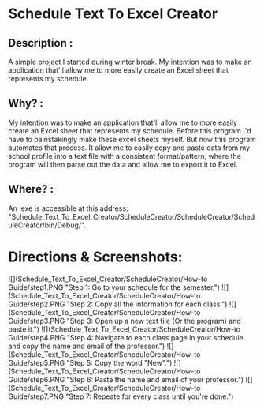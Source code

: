 # Schedule Text To Excel Creator

## Description :
  A simple project I started during winter break. My intention was to make an application that'll allow me to more easily create an Excel sheet that represents my schedule. 

## Why? :
  My intention was to make an application that'll allow me to more easily create an Excel sheet that represents my schedule. Before this program I'd have to painstakingly make these excel sheets myself. But now this program automates that process. It allow me to easily copy and paste data from my school profile into a text file with a consistent format/pattern, where the program will then parse out the data and allow me to export it to Excel.

## Where? :
  An .exe is accessible at this address: "Schedule_Text_To_Excel_Creator/ScheduleCreator/ScheduleCreator/ScheduleCreator/bin/Debug/".

# Directions & Screenshots:
![](Schedule_Text_To_Excel_Creator/ScheduleCreator/How-to Guide/step1.PNG "Step 1: Go to your schedule for the semester.")
![](Schedule_Text_To_Excel_Creator/ScheduleCreator/How-to Guide/step2.PNG "Step 2: Copy all the information for each class.")
![](Schedule_Text_To_Excel_Creator/ScheduleCreator/How-to Guide/step3.PNG "Step 3: Open up a new text file (Or the program) and paste it.")
![](Schedule_Text_To_Excel_Creator/ScheduleCreator/How-to Guide/step4.PNG "Step 4: Navigate to each class page in your schedule and copy the name and email of the professor.")
![](Schedule_Text_To_Excel_Creator/ScheduleCreator/How-to Guide/step5.PNG "Step 5: Copy the word "New".")
![](Schedule_Text_To_Excel_Creator/ScheduleCreator/How-to Guide/step6.PNG "Step 6: Paste the name and email of your professor.")
![](Schedule_Text_To_Excel_Creator/ScheduleCreator/How-to Guide/step7.PNG "Step 7: Repeate for every class until you're done.")

